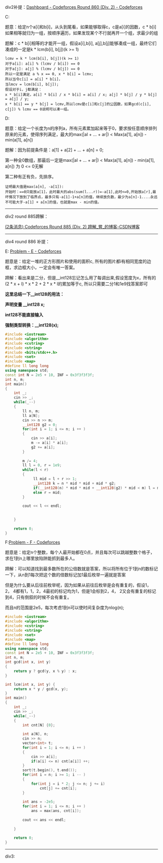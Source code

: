 div2补提：[Dashboard - Codeforces Round 860 (Div. 2) - Codeforces](https://codeforces.com/contest/1798)

C:

题意：给定n个a[i]和b[i]，从头到尾看，如果能够取得c，c是a[i]的因数，c * b[i]如果相等就归为一组，按顺序遍历，如果发现某个不行就再开一个组，求最少的组

题解：c * b[i]相等的才能开一组，假设a[i],b[i], a[j],b[j]能够凑成一组，最终它们凑成的一定是k * lcm(b[i], b[j])(k >= 1)

```
lcmv = k * lcm(b[i], b[j])(k >= 1)
对于a[i]: a[i] % (lcmv / b[i]) == 0
对于a[j]: a[j] % (lcmv / b[j]) == 0
所以一定是满足 a % x == 0, x * b[i] = lcmv; 
所以当令c[i] = a[i] * b[i]，
当lmcv = lcm(b[i], b[j]); 
假设对于i，j都满足：
x * b[i]满足，a[i] * b[i] / x * b[i] = a[i] / x; a[j] * b[j] / y * b[j] = a[j] / y; 
x * b[i] == y * b[j] = lcmv,所以lcmv是c[i]和c[j]的公因数，如果gcd(c[i], c[j]) % lcmv == 0说明可以凑一组。

```

D:

题意：给定一个长度为n的序列a，所有元素累加起来等于0，要求按任意顺序排列原来的元素，使得序列满足，最大的max(|al + ... + ar|) < Max(a[1], a[n]) - min(a[1], a[n]) 

题解：因为前提条件是：a[1] + a[2] + ... + a[n] = 0; 

第一种全0数组，那最后一定是max(|al + ... + ar|) < Max(a[1], a[n]) - min(a[1], a[n]) 为 0 <= 0无解

第二种有正有负，先排序。

```
证明最大值是max(a[n], -a[1]):
开始时：==0只能放a[1]，此时最大的abs(sum(l...r))=-a[1],此时<=0,开始放a[r],最坏情况下放到了临界点，最多只有-a[1]-1+a[n]的值，继续放负数，最少为a[n]-1....永远不可能大于-a[1] + a[n]的值，也就是max - min的值。 
```

---

div2 round 885蹄解：

[(2条消息) Codeforces Round 885 (Div. 2) 蹄解_嘗_的博客-CSDN博客](https://blog.csdn.net/m0_74847145/article/details/131758115)

---

div4 round 886 补提：

E: [Problem - E - Codeforces](https://codeforces.com/contest/1850/problem/E)

题意是：给定一堆的正方形图片和使用的面积c, 所有的图片都i有相同宽度的边框，求边框大小，一定会有唯一答案。

蹄解：看出来是二分，但是__int128忘记怎么用了每调出来,假设宽度为x，所有的(2 * x + l) * x * 2 + 2 * x * l的累加等于c, 所以只需要二分1和1e9找答案即可 

**这里总结一下__int128的用法：**

**声明变量 __int128 x;** 

**int128不能直接输入**

**强制类型转换：__int128(x);** 

```cpp
#include <iostream> 
#include <algorithm> 
#include <cstring> 
#include <string> 
#include <bits/stdc++.h> 
#include <set> 
#include <map> 
#define ll long long 
using namespace std; 
const int N = 2e5 + 10, INF = 0x3f3f3f3f; 
int n, m; 
int main() 
{
    int _; 
    cin >> _; 
    while(_--)
    {
        ll n, m; 
        ll a[N]; 
        cin >> n >> m; 
        __int128 g2 = 0; 
        for(int i = 1; i <= n; i ++ ) 
        {
            cin >> a[i];
            m -= a[i] * a[i];
            g2 += a[i];  
        }
        
        m /= 4; 
        ll l = 0, r = 1e9; 
        while(l < r) 
        {
             ll mid = l + r >> 1; 
             __int128 k = n * mid * mid + mid * g2; 
             if(__int128(n) * mid * mid + __int128(g2) * mid < m) l = mid + 1; 
             else r = mid;
        }
        
        cout << l << endl; 
    
        
    }
    
    return 0; 
}
```

F:[Problem - F - Codeforces](https://codeforces.com/contest/1850/problem/F)

题意是：给定n个整数，每个人最开始都在0点，并且每次可以跳越整数个格子，求在1到n上哪里放陷阱能抓到最多人。

蹄解：可以知道找到最多数所在的公倍数就是答案，所以将所有位于1到n的数标记一下，从n到1每次把这个数的倍数标记加1最后枚举一遍就是答案

但是为什么要从后往前枚举呢，因为如果从前往后枚举是会有重复的，假设1， 2， 4都有1，1，2，4最初的标记均为1，但是1会标到2，4， 2又会有重复的标记到4，只有倒叙的时候不会有重复。

而且n的范围是2e5，每次考虑1到n可以使时间复杂度为nlog(n); 

```cpp
#include <iostream> 
#include <algorithm> 
#include <cstring> 
#include <string> 
#include <set> 
#include <map> 
#define ll long long 
using namespace std; 
const int N = 2e5 + 10, INF = 0x3f3f3f3f; 
int n, m; 
int gcd(int x, int y) 
{
    return y ? gcd(y, x % y) : x; 
}

int lcm(int x, int y) {
    return x * y / gcd(x, y); 
}
int main() 
{
    int _; 
    cin >> _; 
    while(_--)
    {
        int cnt[N] {0}; 
        
        int a[N], n; 
        cin >> n; 
        vector<int> t; 
        for(int i = 1; i <= n; i ++ ) 
        {    
            cin >> a[i]; 
            if(a[i] <= n) cnt[a[i]] ++; 
        }
        sort(t.begin(), t.end()); 
        for(int i = n; i >= 1; i -- ) 
        {
            for(int j = i * 2; j <= n; j += i) 
                cnt[j] += cnt[i]; 
        }
        
        int ans = -2e5;
        for(int i = 1; i <= n; i ++ ) 
            ans = max(ans, cnt[i]); 
            
        cout << ans << endl; 
        
    }
    
    return 0; 
}
```

---

div3:
